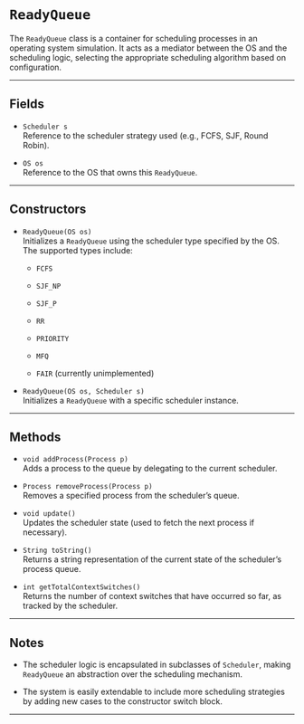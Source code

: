 # `ReadyQueue` 

The `ReadyQueue` class is a container for scheduling processes in an operating system simulation. It acts as a mediator between the OS and the scheduling logic, selecting the appropriate scheduling algorithm based on configuration.

---

## Fields

- `Scheduler s`  
    Reference to the scheduler strategy used (e.g., FCFS, SJF, Round Robin).
    
- `OS os`  
    Reference to the OS that owns this `ReadyQueue`.
    

---

## Constructors

- `ReadyQueue(OS os)`  
    Initializes a `ReadyQueue` using the scheduler type specified by the OS. The supported types include:
    
    - `FCFS`
        
    - `SJF_NP`
        
    - `SJF_P`
        
    - `RR`
        
    - `PRIORITY`
        
    - `MFQ`
        
    - `FAIR` (currently unimplemented)
        
- `ReadyQueue(OS os, Scheduler s)`  
    Initializes a `ReadyQueue` with a specific scheduler instance.
    

---

## Methods

- `void addProcess(Process p)`  
    Adds a process to the queue by delegating to the current scheduler.
    
- `Process removeProcess(Process p)`  
    Removes a specified process from the scheduler’s queue.
    
- `void update()`  
    Updates the scheduler state (used to fetch the next process if necessary).
    
- `String toString()`  
    Returns a string representation of the current state of the scheduler’s process queue.
    
- `int getTotalContextSwitches()`  
    Returns the number of context switches that have occurred so far, as tracked by the scheduler.
    

---

## Notes

- The scheduler logic is encapsulated in subclasses of `Scheduler`, making `ReadyQueue` an abstraction over the scheduling mechanism.
    
- The system is easily extendable to include more scheduling strategies by adding new cases to the constructor switch block.
    

---